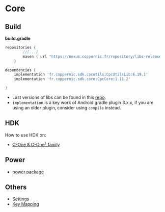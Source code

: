 Core
====

Build
-----

**build.gradle**

```groovy
repositories {
        //[...]
        maven { url "https://nexus.coppernic.fr/repository/libs-release" }
    }
```

```groovy
dependencies {
    implementation 'fr.coppernic.sdk.cpcutils:CpcUtilsLib:6.19.1'
    implementation 'fr.coppernic.sdk.core:CpcCore:1.11.2'

}
```

 * Last versions of libs can be found in this [repo](https://nexus.coppernic.fr/#browse/browse).
 * `implementation` is a key work of Android gradle plugin 3.x.x, if you are using an older plugin, consider using `compile` instead.

HDK
---

How to use HDK on:

 * [C-One & C-One² family](/sdk/core/hdk_cone.md)

Power
-----

 - [power package](/sdk/core/power.md)

Others
--------

 * [Settings](/sdk/core/settings.md)
 * [Key Mapping](/sdk/core/mapping.md)
